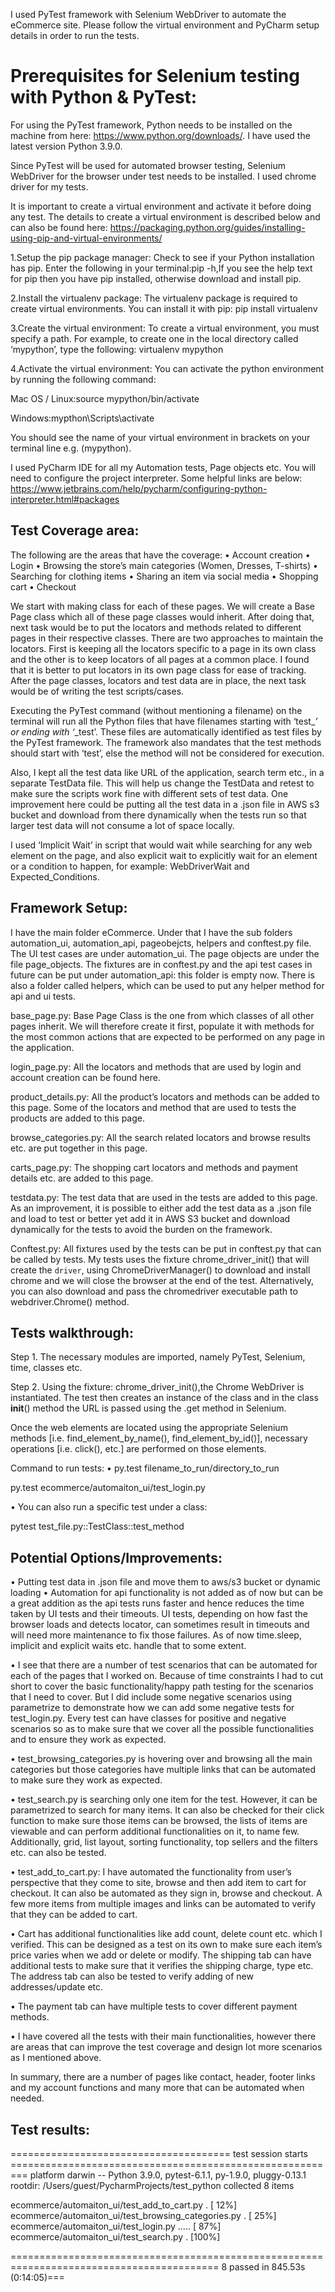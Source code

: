 
I used PyTest framework with Selenium WebDriver to automate the eCommerce site. Please follow the virtual environment and PyCharm setup details in order to run the tests.

# Prerequisites for Selenium testing with Python & PyTest:
For using the PyTest framework, Python needs to be installed on the machine from here: https://www.python.org/downloads/. I have used the latest version Python 3.9.0. 

Since PyTest will be used for automated browser testing, Selenium WebDriver for the browser under test needs to be installed. I used chrome driver for my tests.

It is important to create a virtual environment and activate it before doing any test. The details to create a virtual environment is described below and can also be found here:
https://packaging.python.org/guides/installing-using-pip-and-virtual-environments/ 


1.Setup the pip package manager:
Check to see if your Python installation has pip. 
Enter the following in your terminal:pip -h,If you see the help text for pip then you have pip installed, otherwise download and install pip. 
 
2.Install the virtualenv package:
The virtualenv package is required to create virtual environments. You can install it with pip: pip install virtualenv

3.Create the virtual environment:
To create a virtual environment, you must specify a path. For example, to create one in the local directory called ‘mypython’, type the following:
virtualenv mypython

4.Activate the virtual environment:
You can activate the python environment by running the following command:

Mac OS / Linux:source mypython/bin/activate

Windows:mypthon\Scripts\activate

You should see the name of your virtual environment in brackets on your terminal line e.g. (mypython).


I used PyCharm IDE for all my Automation tests, Page objects etc. You will need to configure the project interpreter. Some helpful links are below:
https://www.jetbrains.com/help/pycharm/configuring-python-interpreter.html#packages


## Test Coverage area:
The following are the areas that have the coverage: 
•	Account creation 
•	Login 
•	Browsing the store’s main categories (Women, Dresses, T-shirts) 
•	Searching for clothing items 
•	Sharing an item via social media 
•	Shopping cart 
•	Checkout 


We start with making class for each of these pages. We will create a Base Page class which all of these page classes would inherit. After doing that, next task would be to put the locators and methods related to different pages in their respective classes. There are two approaches to maintain the locators. First is keeping all the locators specific to a page in its own class and the other is to keep locators of all pages at a common place. I found that it is better to put locators in its own page class for ease of tracking. After the page classes, locators and test data are in place, the next task would be of writing the test scripts/cases.

Executing the PyTest command (without mentioning a filename) on the terminal will run all the Python files that have filenames starting with ‘test_*’ or ending with ‘*_test’. These files are automatically identified as test files by the PyTest framework. The framework also mandates that the test methods should start with ‘test’, else the method will not be considered for execution. 

Also, I kept all the test data like URL of the application, search term etc., in a separate TestData file. This will help us change the TestData and retest to make sure the scripts work fine with different sets of test data. One improvement here could be putting all the test data in a .json file in AWS s3 bucket and download from there dynamically when the tests run so that larger test data will not consume a lot of space locally.

I used ‘Implicit Wait’ in script that would wait while searching for any web element on the page, and also explicit wait to explicitly wait for an element or a condition to happen, for example: WebDriverWait and Expected_Conditions.


## Framework Setup:
I have the main folder eCommerce. Under that I have the sub folders automation_ui, automation_api, pageobejcts, helpers and conftest.py file. The UI test cases are under automation_ui. The page objects are under the file page_objects. The fixtures are in conftest.py and the api test cases in future can be put under automation_api: this folder is empty now. There is also a folder called helpers, which can be used to put any helper method for api and ui tests. 

base_page.py: Base Page Class is the one from which classes of all other pages inherit. We will therefore create it first, populate it with methods for the most common actions that are expected to be performed on any page in the application.

login_page.py: All the locators and methods that are used by login and account creation can be found here.

product_details.py: All the product’s locators and methods can be added to this page. Some of the locators and method that are used to tests the products are added to this page.

browse_categories.py: All the search related locators and browse results etc. are put together in this page.

carts_page.py: The shopping cart locators and methods and payment details etc. are added to this page.

testdata.py: The test data that are used in the tests are added to this page. As an improvement, it is possible to either add the test data as a .json file and load to test or better yet add it in AWS S3 bucket and download dynamically for the tests to avoid the burden on the framework.

Conftest.py: All fixtures used by the tests can be put in conftest.py that can be called by tests. My tests uses the fixture chrome_driver_init() that will create the `driver`, using ChromeDriverManager() to download and install chrome and we will close the browser at the end of the test. Alternatively, you can also download and pass the chromedriver executable path to webdriver.Chrome() method. 


## Tests walkthrough:
Step 1. The necessary modules are imported, namely PyTest, Selenium, time, classes etc.

Step 2. Using the fixture: chrome_driver_init(),the Chrome WebDriver is instantiated. The test then creates an instance of the class and in the class __init__() method the URL is passed using the .get method in Selenium.

Once the web elements are located using the appropriate Selenium methods [i.e. find_element_by_name(), find_element_by_id()], necessary operations [i.e. click(), etc.] are performed on those elements.


Command to run tests:
•	py.test  filename_to_run/directory_to_run
  
  py.test  ecommerce/automaiton_ui/test_login.py

•	You can also run a specific test under a class:
  
  pytest test_file.py::TestClass::test_method


## Potential Options/Improvements:

•	Putting test data in .json file and move them to aws/s3 bucket or dynamic loading
•	Automation for api functionality is not added as of now but can be a great addition as the api tests runs faster and hence reduces the time taken by UI tests and their timeouts. UI tests, depending on how fast the browser loads and detects locator, can sometimes result in timeouts and will need more maintenance to fix those failures. As of now time.sleep, implicit and explicit waits etc. handle that to some extent. 

•	I see that there are a number of test scenarios that can be automated for each of the pages that I worked on. Because of time constraints I had to cut short to cover the basic functionality/happy path testing for the scenarios that I need to cover. But I did include some negative scenarios using parametrize to demonstrate how we can add some negative tests for test_login.py. Every test can have classes for positive and negative scenarios so as to make sure that we cover all the possible functionalities and to ensure they work as expected. 

•	test_browsing_categories.py is hovering over and browsing all the main categories but those categories have multiple links that can be automated to make sure they work as expected. 

•	test_search.py is searching only one item for the test. However, it can be parametrized to search for many items. It can also be checked for their click function to make sure those items can be browsed, the lists of items are viewable and can perform additional functionalities on it, to name few. Additionally, grid, list layout, sorting functionality, top sellers and the filters etc. can also be tested.

•	test_add_to_cart.py: I have automated the functionality from user’s perspective that they come to site, browse and then add item to cart for checkout. It can also be automated as they sign in, browse and checkout. A few more items from multiple images and links can be automated to verify that they can be added to cart.

•	Cart has additional functionalities like add count, delete count etc. which I verified. This can be designed as a test on its own to make sure each item’s price varies when we add or delete or modify. The shipping tab can have additional tests to make sure that it verifies the shipping charge, type etc. The address tab can also be tested to verify adding of new addresses/update etc.

•	The payment tab can have multiple tests to cover different payment methods.

•	I have covered all the tests with their main functionalities, however there are areas that can improve the test coverage and design lot more scenarios as I mentioned above.

In summary, there are a number of pages like contact, header, footer links and my account functions and many more that can be automated when needed. 


## Test results:


====================================== test session starts =========================================================
platform darwin -- Python 3.9.0, pytest-6.1.1, py-1.9.0, pluggy-0.13.1
rootdir: /Users/guest/PycharmProjects/test_python
collected 8 items                                                                                                                                                                                                 

ecommerce/automaiton_ui/test_add_to_cart.py .                                                                                                                                                               [ 12%]
ecommerce/automaiton_ui/test_browsing_categories.py .                                                                                                                                                       [ 25%]
ecommerce/automaiton_ui/test_login.py .....                                                                                                                                                                 [ 87%]
ecommerce/automaiton_ui/test_search.py .                                                                                                                                                                    [100%]

========================================================================================== 8 passed in 845.53s (0:14:05)===









